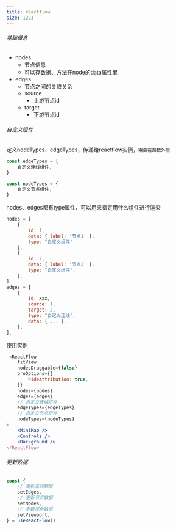```yaml
---
title: reactflow
size: 1223
---
```

###### 基础概念
- nodes
	- 节点信息
	- 可以存数据、方法在node的data属性里
- edges
	- 节点之间的关联关系
	- source
		- 上游节点id
	- target
		- 下游节点id

###### 自定义组件
定义nodeTypes、edgeTypes，传递给reactflow实例，`需要在函数外层`
```js
const edgeTypes = {
    自定义连线组件,
}

const nodeTypes = {
    自定义节点组件,
}
```
nodes、edges都有type属性，可以用来指定用什么组件进行渲染
```js
nodes = [
	{
		id: 1,
		data: { label: '节点1' },
		type: "自定义组件",
	},
	{
		id: 2,
		data: { label: '节点2' },
		type: "自定义组件",
	},
]
edges = [
	{
		id: xxx,
		source: 1,
		target: 2,
		type: "自定义连线",
		data: { ... },
	},
],
```
使用实例
```jsx
 <ReactFlow
	fitView
	nodesDraggable={false}
	proOptions={{
		hideAttribution: true,
	}}
	nodes={nodes}
	edges={edges}
	// 自定义连线组件
	edgeTypes={edgeTypes}
	// 自定义节点组件
	nodeTypes={nodeTypes}
>
	<MiniMap />
	<Controls />
	<Background />
</ReactFlow>
```
###### 更新数据
```jsx
const { 
	// 更新连线数据
	setEdges, 
	// 更新节点数据
	setNodes, 
	// 更新视角数据
	setViewport, 
} = useReactFlow()
```

